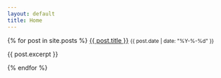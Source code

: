 ```yaml
---
layout: default
title: Home
---
```


<div>
{% for post in site.posts %}
    <a href="{{ post.url }}">{{ post.title }}</a>
    <small>{{ post.date | date: "%Y-%-%d" }}</small>
    <p>{{ post.excerpt }}</p>
{% endfor %}
</div>
